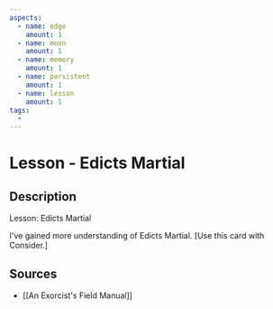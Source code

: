 ```yaml
---
aspects: 
  - name: edge
    amount: 1
  - name: moon
    amount: 1
  - name: memory
    amount: 1
  - name: persistent
    amount: 1
  - name: lesson
    amount: 1
tags:
  - 
---
```


# Lesson - Edicts Martial

## Description
Lesson: Edicts Martial

I've gained more understanding of Edicts Martial. [Use this card with Consider.]
## Sources
- [[An Exorcist's Field Manual]]
